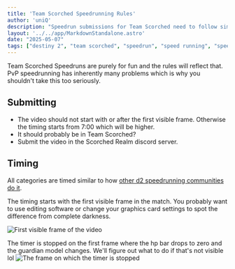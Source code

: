 ```yaml
---
title: 'Team Scorched Speedrunning Rules'
author: 'uniQ'
description: "Speedrun submissions for Team Scorched need to follow similar rules to other categories."
layout: '../../app/MarkdownStandalone.astro'
date: "2025-05-07"
tags: ["destiny 2", "team scorched", "speedrun", "speed running", "speed run"]
---
```


Team Scorched Speedruns are purely for fun and the rules will reflect that. PvP speedrunning has inherently many problems which is why you shouldn't take this too seriously.

## Submitting

- The video should not start with or after the first visible frame. Otherwise the timing starts from 7:00 which will be higher.
- It should probably be in Team Scorched?
- Submit the video in the Scorched Realm discord server.

## Timing

All categories are timed similar to how [other d2 speedrunning communities do it](https://docs.google.com/document/d/16IoHPtkWEaRYjBa5ibDk76fj-FHVUEhePr-n-EH0kdo/edit).

The timing starts with the first visible frame in the match. You probably want to use editing software or change your graphics card settings to spot the difference from complete darkness.

![First visible frame of the video](/images/speedruns/rules/start.webp)

The timer is stopped on the first frame where the hp bar drops to zero and the guardian model changes. We'll figure out what to do if that's not visible lol
![The frame on which the timer is stopped](/images/speedruns/rules/end.webp)
